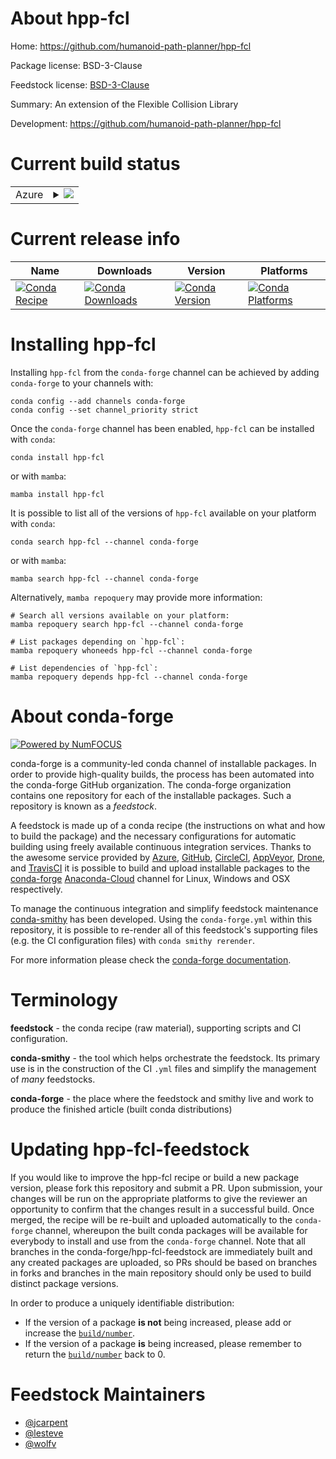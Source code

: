About hpp-fcl
=============

Home: https://github.com/humanoid-path-planner/hpp-fcl

Package license: BSD-3-Clause

Feedstock license: [BSD-3-Clause](https://github.com/conda-forge/hpp-fcl-feedstock/blob/main/LICENSE.txt)

Summary: An extension of the Flexible Collision Library

Development: https://github.com/humanoid-path-planner/hpp-fcl

Current build status
====================


<table>
    
  <tr>
    <td>Azure</td>
    <td>
      <details>
        <summary>
          <a href="https://dev.azure.com/conda-forge/feedstock-builds/_build/latest?definitionId=7388&branchName=main">
            <img src="https://dev.azure.com/conda-forge/feedstock-builds/_apis/build/status/hpp-fcl-feedstock?branchName=main">
          </a>
        </summary>
        <table>
          <thead><tr><th>Variant</th><th>Status</th></tr></thead>
          <tbody><tr>
              <td>linux_64_numpy1.20python3.7.____cpython</td>
              <td>
                <a href="https://dev.azure.com/conda-forge/feedstock-builds/_build/latest?definitionId=7388&branchName=main">
                  <img src="https://dev.azure.com/conda-forge/feedstock-builds/_apis/build/status/hpp-fcl-feedstock?branchName=main&jobName=linux&configuration=linux_64_numpy1.20python3.7.____cpython" alt="variant">
                </a>
              </td>
            </tr><tr>
              <td>linux_64_numpy1.20python3.8.____cpython</td>
              <td>
                <a href="https://dev.azure.com/conda-forge/feedstock-builds/_build/latest?definitionId=7388&branchName=main">
                  <img src="https://dev.azure.com/conda-forge/feedstock-builds/_apis/build/status/hpp-fcl-feedstock?branchName=main&jobName=linux&configuration=linux_64_numpy1.20python3.8.____cpython" alt="variant">
                </a>
              </td>
            </tr><tr>
              <td>linux_64_numpy1.20python3.9.____cpython</td>
              <td>
                <a href="https://dev.azure.com/conda-forge/feedstock-builds/_build/latest?definitionId=7388&branchName=main">
                  <img src="https://dev.azure.com/conda-forge/feedstock-builds/_apis/build/status/hpp-fcl-feedstock?branchName=main&jobName=linux&configuration=linux_64_numpy1.20python3.9.____cpython" alt="variant">
                </a>
              </td>
            </tr><tr>
              <td>linux_64_numpy1.21python3.10.____cpython</td>
              <td>
                <a href="https://dev.azure.com/conda-forge/feedstock-builds/_build/latest?definitionId=7388&branchName=main">
                  <img src="https://dev.azure.com/conda-forge/feedstock-builds/_apis/build/status/hpp-fcl-feedstock?branchName=main&jobName=linux&configuration=linux_64_numpy1.21python3.10.____cpython" alt="variant">
                </a>
              </td>
            </tr><tr>
              <td>linux_aarch64_numpy1.20python3.7.____cpython</td>
              <td>
                <a href="https://dev.azure.com/conda-forge/feedstock-builds/_build/latest?definitionId=7388&branchName=main">
                  <img src="https://dev.azure.com/conda-forge/feedstock-builds/_apis/build/status/hpp-fcl-feedstock?branchName=main&jobName=linux&configuration=linux_aarch64_numpy1.20python3.7.____cpython" alt="variant">
                </a>
              </td>
            </tr><tr>
              <td>linux_aarch64_numpy1.20python3.8.____cpython</td>
              <td>
                <a href="https://dev.azure.com/conda-forge/feedstock-builds/_build/latest?definitionId=7388&branchName=main">
                  <img src="https://dev.azure.com/conda-forge/feedstock-builds/_apis/build/status/hpp-fcl-feedstock?branchName=main&jobName=linux&configuration=linux_aarch64_numpy1.20python3.8.____cpython" alt="variant">
                </a>
              </td>
            </tr><tr>
              <td>linux_aarch64_numpy1.20python3.9.____cpython</td>
              <td>
                <a href="https://dev.azure.com/conda-forge/feedstock-builds/_build/latest?definitionId=7388&branchName=main">
                  <img src="https://dev.azure.com/conda-forge/feedstock-builds/_apis/build/status/hpp-fcl-feedstock?branchName=main&jobName=linux&configuration=linux_aarch64_numpy1.20python3.9.____cpython" alt="variant">
                </a>
              </td>
            </tr><tr>
              <td>linux_aarch64_numpy1.21python3.10.____cpython</td>
              <td>
                <a href="https://dev.azure.com/conda-forge/feedstock-builds/_build/latest?definitionId=7388&branchName=main">
                  <img src="https://dev.azure.com/conda-forge/feedstock-builds/_apis/build/status/hpp-fcl-feedstock?branchName=main&jobName=linux&configuration=linux_aarch64_numpy1.21python3.10.____cpython" alt="variant">
                </a>
              </td>
            </tr><tr>
              <td>linux_ppc64le_numpy1.20python3.7.____cpython</td>
              <td>
                <a href="https://dev.azure.com/conda-forge/feedstock-builds/_build/latest?definitionId=7388&branchName=main">
                  <img src="https://dev.azure.com/conda-forge/feedstock-builds/_apis/build/status/hpp-fcl-feedstock?branchName=main&jobName=linux&configuration=linux_ppc64le_numpy1.20python3.7.____cpython" alt="variant">
                </a>
              </td>
            </tr><tr>
              <td>linux_ppc64le_numpy1.20python3.8.____cpython</td>
              <td>
                <a href="https://dev.azure.com/conda-forge/feedstock-builds/_build/latest?definitionId=7388&branchName=main">
                  <img src="https://dev.azure.com/conda-forge/feedstock-builds/_apis/build/status/hpp-fcl-feedstock?branchName=main&jobName=linux&configuration=linux_ppc64le_numpy1.20python3.8.____cpython" alt="variant">
                </a>
              </td>
            </tr><tr>
              <td>linux_ppc64le_numpy1.20python3.9.____cpython</td>
              <td>
                <a href="https://dev.azure.com/conda-forge/feedstock-builds/_build/latest?definitionId=7388&branchName=main">
                  <img src="https://dev.azure.com/conda-forge/feedstock-builds/_apis/build/status/hpp-fcl-feedstock?branchName=main&jobName=linux&configuration=linux_ppc64le_numpy1.20python3.9.____cpython" alt="variant">
                </a>
              </td>
            </tr><tr>
              <td>linux_ppc64le_numpy1.21python3.10.____cpython</td>
              <td>
                <a href="https://dev.azure.com/conda-forge/feedstock-builds/_build/latest?definitionId=7388&branchName=main">
                  <img src="https://dev.azure.com/conda-forge/feedstock-builds/_apis/build/status/hpp-fcl-feedstock?branchName=main&jobName=linux&configuration=linux_ppc64le_numpy1.21python3.10.____cpython" alt="variant">
                </a>
              </td>
            </tr><tr>
              <td>osx_64_numpy1.20python3.7.____cpython</td>
              <td>
                <a href="https://dev.azure.com/conda-forge/feedstock-builds/_build/latest?definitionId=7388&branchName=main">
                  <img src="https://dev.azure.com/conda-forge/feedstock-builds/_apis/build/status/hpp-fcl-feedstock?branchName=main&jobName=osx&configuration=osx_64_numpy1.20python3.7.____cpython" alt="variant">
                </a>
              </td>
            </tr><tr>
              <td>osx_64_numpy1.20python3.8.____cpython</td>
              <td>
                <a href="https://dev.azure.com/conda-forge/feedstock-builds/_build/latest?definitionId=7388&branchName=main">
                  <img src="https://dev.azure.com/conda-forge/feedstock-builds/_apis/build/status/hpp-fcl-feedstock?branchName=main&jobName=osx&configuration=osx_64_numpy1.20python3.8.____cpython" alt="variant">
                </a>
              </td>
            </tr><tr>
              <td>osx_64_numpy1.20python3.9.____cpython</td>
              <td>
                <a href="https://dev.azure.com/conda-forge/feedstock-builds/_build/latest?definitionId=7388&branchName=main">
                  <img src="https://dev.azure.com/conda-forge/feedstock-builds/_apis/build/status/hpp-fcl-feedstock?branchName=main&jobName=osx&configuration=osx_64_numpy1.20python3.9.____cpython" alt="variant">
                </a>
              </td>
            </tr><tr>
              <td>osx_64_numpy1.21python3.10.____cpython</td>
              <td>
                <a href="https://dev.azure.com/conda-forge/feedstock-builds/_build/latest?definitionId=7388&branchName=main">
                  <img src="https://dev.azure.com/conda-forge/feedstock-builds/_apis/build/status/hpp-fcl-feedstock?branchName=main&jobName=osx&configuration=osx_64_numpy1.21python3.10.____cpython" alt="variant">
                </a>
              </td>
            </tr><tr>
              <td>osx_arm64_numpy1.20python3.8.____cpython</td>
              <td>
                <a href="https://dev.azure.com/conda-forge/feedstock-builds/_build/latest?definitionId=7388&branchName=main">
                  <img src="https://dev.azure.com/conda-forge/feedstock-builds/_apis/build/status/hpp-fcl-feedstock?branchName=main&jobName=osx&configuration=osx_arm64_numpy1.20python3.8.____cpython" alt="variant">
                </a>
              </td>
            </tr><tr>
              <td>osx_arm64_numpy1.20python3.9.____cpython</td>
              <td>
                <a href="https://dev.azure.com/conda-forge/feedstock-builds/_build/latest?definitionId=7388&branchName=main">
                  <img src="https://dev.azure.com/conda-forge/feedstock-builds/_apis/build/status/hpp-fcl-feedstock?branchName=main&jobName=osx&configuration=osx_arm64_numpy1.20python3.9.____cpython" alt="variant">
                </a>
              </td>
            </tr><tr>
              <td>osx_arm64_numpy1.21python3.10.____cpython</td>
              <td>
                <a href="https://dev.azure.com/conda-forge/feedstock-builds/_build/latest?definitionId=7388&branchName=main">
                  <img src="https://dev.azure.com/conda-forge/feedstock-builds/_apis/build/status/hpp-fcl-feedstock?branchName=main&jobName=osx&configuration=osx_arm64_numpy1.21python3.10.____cpython" alt="variant">
                </a>
              </td>
            </tr><tr>
              <td>win_64_numpy1.20python3.7.____cpython</td>
              <td>
                <a href="https://dev.azure.com/conda-forge/feedstock-builds/_build/latest?definitionId=7388&branchName=main">
                  <img src="https://dev.azure.com/conda-forge/feedstock-builds/_apis/build/status/hpp-fcl-feedstock?branchName=main&jobName=win&configuration=win_64_numpy1.20python3.7.____cpython" alt="variant">
                </a>
              </td>
            </tr><tr>
              <td>win_64_numpy1.20python3.8.____cpython</td>
              <td>
                <a href="https://dev.azure.com/conda-forge/feedstock-builds/_build/latest?definitionId=7388&branchName=main">
                  <img src="https://dev.azure.com/conda-forge/feedstock-builds/_apis/build/status/hpp-fcl-feedstock?branchName=main&jobName=win&configuration=win_64_numpy1.20python3.8.____cpython" alt="variant">
                </a>
              </td>
            </tr><tr>
              <td>win_64_numpy1.20python3.9.____cpython</td>
              <td>
                <a href="https://dev.azure.com/conda-forge/feedstock-builds/_build/latest?definitionId=7388&branchName=main">
                  <img src="https://dev.azure.com/conda-forge/feedstock-builds/_apis/build/status/hpp-fcl-feedstock?branchName=main&jobName=win&configuration=win_64_numpy1.20python3.9.____cpython" alt="variant">
                </a>
              </td>
            </tr><tr>
              <td>win_64_numpy1.21python3.10.____cpython</td>
              <td>
                <a href="https://dev.azure.com/conda-forge/feedstock-builds/_build/latest?definitionId=7388&branchName=main">
                  <img src="https://dev.azure.com/conda-forge/feedstock-builds/_apis/build/status/hpp-fcl-feedstock?branchName=main&jobName=win&configuration=win_64_numpy1.21python3.10.____cpython" alt="variant">
                </a>
              </td>
            </tr>
          </tbody>
        </table>
      </details>
    </td>
  </tr>
</table>

Current release info
====================

| Name | Downloads | Version | Platforms |
| --- | --- | --- | --- |
| [![Conda Recipe](https://img.shields.io/badge/recipe-hpp--fcl-green.svg)](https://anaconda.org/conda-forge/hpp-fcl) | [![Conda Downloads](https://img.shields.io/conda/dn/conda-forge/hpp-fcl.svg)](https://anaconda.org/conda-forge/hpp-fcl) | [![Conda Version](https://img.shields.io/conda/vn/conda-forge/hpp-fcl.svg)](https://anaconda.org/conda-forge/hpp-fcl) | [![Conda Platforms](https://img.shields.io/conda/pn/conda-forge/hpp-fcl.svg)](https://anaconda.org/conda-forge/hpp-fcl) |

Installing hpp-fcl
==================

Installing `hpp-fcl` from the `conda-forge` channel can be achieved by adding `conda-forge` to your channels with:

```
conda config --add channels conda-forge
conda config --set channel_priority strict
```

Once the `conda-forge` channel has been enabled, `hpp-fcl` can be installed with `conda`:

```
conda install hpp-fcl
```

or with `mamba`:

```
mamba install hpp-fcl
```

It is possible to list all of the versions of `hpp-fcl` available on your platform with `conda`:

```
conda search hpp-fcl --channel conda-forge
```

or with `mamba`:

```
mamba search hpp-fcl --channel conda-forge
```

Alternatively, `mamba repoquery` may provide more information:

```
# Search all versions available on your platform:
mamba repoquery search hpp-fcl --channel conda-forge

# List packages depending on `hpp-fcl`:
mamba repoquery whoneeds hpp-fcl --channel conda-forge

# List dependencies of `hpp-fcl`:
mamba repoquery depends hpp-fcl --channel conda-forge
```


About conda-forge
=================

[![Powered by
NumFOCUS](https://img.shields.io/badge/powered%20by-NumFOCUS-orange.svg?style=flat&colorA=E1523D&colorB=007D8A)](https://numfocus.org)

conda-forge is a community-led conda channel of installable packages.
In order to provide high-quality builds, the process has been automated into the
conda-forge GitHub organization. The conda-forge organization contains one repository
for each of the installable packages. Such a repository is known as a *feedstock*.

A feedstock is made up of a conda recipe (the instructions on what and how to build
the package) and the necessary configurations for automatic building using freely
available continuous integration services. Thanks to the awesome service provided by
[Azure](https://azure.microsoft.com/en-us/services/devops/), [GitHub](https://github.com/),
[CircleCI](https://circleci.com/), [AppVeyor](https://www.appveyor.com/),
[Drone](https://cloud.drone.io/welcome), and [TravisCI](https://travis-ci.com/)
it is possible to build and upload installable packages to the
[conda-forge](https://anaconda.org/conda-forge) [Anaconda-Cloud](https://anaconda.org/)
channel for Linux, Windows and OSX respectively.

To manage the continuous integration and simplify feedstock maintenance
[conda-smithy](https://github.com/conda-forge/conda-smithy) has been developed.
Using the ``conda-forge.yml`` within this repository, it is possible to re-render all of
this feedstock's supporting files (e.g. the CI configuration files) with ``conda smithy rerender``.

For more information please check the [conda-forge documentation](https://conda-forge.org/docs/).

Terminology
===========

**feedstock** - the conda recipe (raw material), supporting scripts and CI configuration.

**conda-smithy** - the tool which helps orchestrate the feedstock.
                   Its primary use is in the construction of the CI ``.yml`` files
                   and simplify the management of *many* feedstocks.

**conda-forge** - the place where the feedstock and smithy live and work to
                  produce the finished article (built conda distributions)


Updating hpp-fcl-feedstock
==========================

If you would like to improve the hpp-fcl recipe or build a new
package version, please fork this repository and submit a PR. Upon submission,
your changes will be run on the appropriate platforms to give the reviewer an
opportunity to confirm that the changes result in a successful build. Once
merged, the recipe will be re-built and uploaded automatically to the
`conda-forge` channel, whereupon the built conda packages will be available for
everybody to install and use from the `conda-forge` channel.
Note that all branches in the conda-forge/hpp-fcl-feedstock are
immediately built and any created packages are uploaded, so PRs should be based
on branches in forks and branches in the main repository should only be used to
build distinct package versions.

In order to produce a uniquely identifiable distribution:
 * If the version of a package **is not** being increased, please add or increase
   the [``build/number``](https://docs.conda.io/projects/conda-build/en/latest/resources/define-metadata.html#build-number-and-string).
 * If the version of a package **is** being increased, please remember to return
   the [``build/number``](https://docs.conda.io/projects/conda-build/en/latest/resources/define-metadata.html#build-number-and-string)
   back to 0.

Feedstock Maintainers
=====================

* [@jcarpent](https://github.com/jcarpent/)
* [@lesteve](https://github.com/lesteve/)
* [@wolfv](https://github.com/wolfv/)

